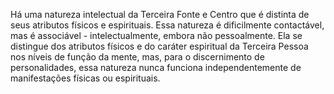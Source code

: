 ﻿Há uma natureza intelectual da Terceira Fonte e Centro que é distinta de seus atributos físicos e espirituais. Essa natureza  é dificilmente contactável, mas é associável - intelectualmente, embora não pessoalmente. Ela se distingue dos atributos físicos e do caráter espiritual da Terceira Pessoa nos níveis de função da mente, mas, para o discernimento de personalidades, essa natureza nunca funciona independentemente de manifestações físicas ou espirituais.